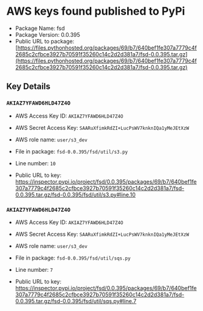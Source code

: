 # AWS keys found published to PyPi

* Package Name: fsd
* Package Version: 0.0.395
* Public URL to package: [https://files.pythonhosted.org/packages/69/b7/640bef1fe307a7779c4f2685c2cfbce3927b70591f35260c14c2d2d381a7/fsd-0.0.395.tar.gz](https://files.pythonhosted.org/packages/69/b7/640bef1fe307a7779c4f2685c2cfbce3927b70591f35260c14c2d2d381a7/fsd-0.0.395.tar.gz)

## Key Details

### `AKIAZ7YFAWD6HLD47Z4O`

* AWS Access Key ID: `AKIAZ7YFAWD6HLD47Z4O`
* AWS Secret Access Key: `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` 
* AWS role name: `user/s3_dev`
* File in package: `fsd-0.0.395/fsd/util/s3.py`
* Line number: `10`

* Public URL to key: https://inspector.pypi.io/project/fsd/0.0.395/packages/69/b7/640bef1fe307a7779c4f2685c2cfbce3927b70591f35260c14c2d2d381a7/fsd-0.0.395.tar.gz/fsd-0.0.395/fsd/util/s3.py#line.10



### `AKIAZ7YFAWD6HLD47Z4O`

* AWS Access Key ID: `AKIAZ7YFAWD6HLD47Z4O`
* AWS Secret Access Key: `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` 
* AWS role name: `user/s3_dev`
* File in package: `fsd-0.0.395/fsd/util/sqs.py`
* Line number: `7`

* Public URL to key: https://inspector.pypi.io/project/fsd/0.0.395/packages/69/b7/640bef1fe307a7779c4f2685c2cfbce3927b70591f35260c14c2d2d381a7/fsd-0.0.395.tar.gz/fsd-0.0.395/fsd/util/sqs.py#line.7


